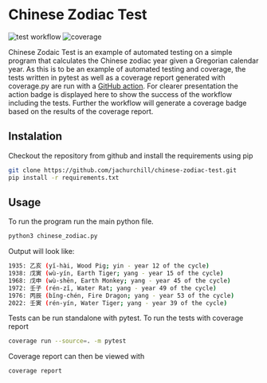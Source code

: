 # Chinese Zodiac Test
![test workflow](https://github.com/jachurchill/chinese-zodiac-test/actions/workflows/python-app.yml/badge.svg)
![coverage](https://img.shields.io/endpoint?url=https://gist.githubusercontent.com/jachurchill/2be2fd8265d0df1ada2565f4e7456a8c/raw/covbadge.json)

Chinese Zodaic Test is an example of automated testing on a simple program that calculates the Chinese zodiac year given a Gregorian calendar year. As this is to be an example of automated testing and coverage, the tests written in pytest as well as a coverage report generated with coverage.py are run with a [GitHub action](https://github.com/jachurchill/chinese-zodiac-test/actions/workflows/python-app.yml).
For clearer presentation the action badge is displayed here to show the success of the workflow including the tests. Further the workflow will generate a coverage badge based on the results of the coverage report.

## Instalation

Checkout the repository from github and install the requirements using pip

```bash
git clone https://github.com/jachurchill/chinese-zodiac-test.git
pip install -r requirements.txt
```

## Usage

To run the program run the main python file.

```bash
python3 chinese_zodiac.py
```

Output will look like:

```bash
1935: 乙亥 (yĭ-hài, Wood Pig; yin - year 12 of the cycle)
1938: 戊寅 (wù-yín, Earth Tiger; yang - year 15 of the cycle)
1968: 戊申 (wù-shēn, Earth Monkey; yang - year 45 of the cycle)
1972: 壬子 (rén-zĭ, Water Rat; yang - year 49 of the cycle)
1976: 丙辰 (bĭng-chén, Fire Dragon; yang - year 53 of the cycle)
2022: 壬寅 (rén-yín, Water Tiger; yang - year 39 of the cycle)
```

Tests can be run standalone with pytest. To run the tests with coverage report 

```bash
coverage run --source=. -m pytest
```

Coverage report can then be viewed with 

```bash
coverage report
```

